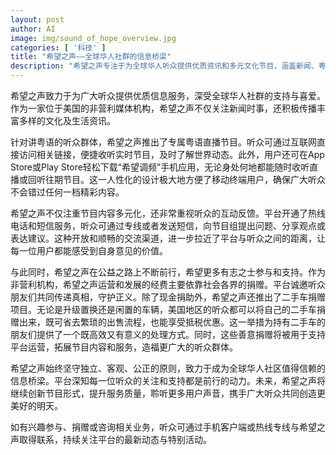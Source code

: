 ```yaml
---
layout: post
author: AI
image: img/sound_of_hope_overview.jpg
categories: [ '科技' ]
title: "希望之声——全球华人社群的信息桥梁"
description: "希望之声专注于为全球华人听众提供优质资讯和多元文化节目，涵盖新闻、粤语直播与移动收听服务，并通过开放互动及公益捐赠项目，携手听众共同守护真实与公正。"
---
```

希望之声致力于为广大听众提供优质信息服务，深受全球华人社群的支持与喜爱。作为一家位于美国的非营利媒体机构，希望之声不仅关注新闻时事，还积极传播丰富多样的文化及生活资讯。

针对讲粤语的听众群体，希望之声推出了专属粤语直播节目。听众可通过互联网直接访问相关链接，便捷收听实时节目，及时了解世界动态。此外，用户还可在App Store或Play Store轻松下载“希望调频”手机应用，无论身处何地都能随时收听直播或回听往期节目。这一人性化的设计极大地方便了移动终端用户，确保广大听众不会错过任何一档精彩内容。

希望之声不仅注重节目内容多元化，还非常重视听众的互动反馈。平台开通了热线电话和短信服务，听众可通过专线或者发送短信，向节目组提出问题、分享观点或表达建议。这种开放和顺畅的交流渠道，进一步拉近了平台与听众之间的距离，让每一位用户都能感受到自身意见的价值。

与此同时，希望之声在公益之路上不断前行，希望更多有志之士参与和支持。作为非营利机构，希望之声运营和发展的经费主要依靠社会各界的捐赠。平台诚邀听众朋友们共同传递真相，守护正义。除了现金捐助外，希望之声还推出了二手车捐赠项目。无论是升级置换还是闲置的车辆，美国地区的听众都可以将自己的二手车捐赠出来，既可省去繁琐的出售流程，也能享受抵税优惠。这一举措为持有二手车的朋友们提供了一个既高效又有意义的处理方式。同时，这些善意捐赠将被用于支持平台运营，拓展节目内容和服务，造福更广大的听众群体。

希望之声始终坚守独立、客观、公正的原则，致力于成为全球华人社区值得信赖的信息桥梁。平台深知每一位听众的关注和支持都是前行的动力。未来，希望之声将继续创新节目形式，提升服务质量，聆听更多用户声音，携手广大听众共同创造更美好的明天。

如有兴趣参与、捐赠或咨询相关业务，听众可通过手机客户端或热线专线与希望之声取得联系，持续关注平台的最新动态与特别活动。